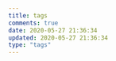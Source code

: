 ```yaml
---
title: tags
comments: true
date: 2020-05-27 21:36:34
updated: 2020-05-27 21:36:34
type: "tags"
---
```

